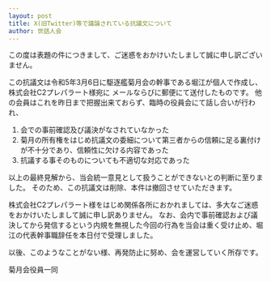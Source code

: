 ```yaml
---
layout: post
title: X(旧Twitter)等で議論されている抗議文について
author: 世話人会
---
```

この度は表題の件につきまして、ご迷惑をおかけいたしまして誠に申し訳ございません。

この抗議文は令和5年3月6日に駆逐艦菊月会の幹事である堀江が個人で作成し、株式会社C2プレパラート様宛に メールならびに郵便にて送付したものです。
他の会員はこれを昨日まで把握出来ておらず、臨時の役員会にて話し合いが行われ、

1. 会での事前確認及び議決がなされていなかった 
1. 菊月の所有権をはじめ抗議文の委細について第三者からの信頼に足る裏付けが不十分であり、信頼性に欠ける内容であった
1. 抗議する事そのものについても不適切な対応であった

以上の最終見解から、当会統一意見として扱うことができないとの判断に至りました。
そのため、この抗議文は削除、本件は撤回させていただきます。

株式会社C2プレパラート様をはじめ関係各所におかれましては、多大なご迷惑をおかけいたしまして誠に申し訳ありません。
なお、会内で事前確認および議決してから発信するという内規を無視した今回の行為を当会は重く受け止め、堀江の代表幹事職辞任を本日付で受理しました。

以後、このようなことがない様、再発防止に努め、会を運営していく所存です。

菊月会役員一同
